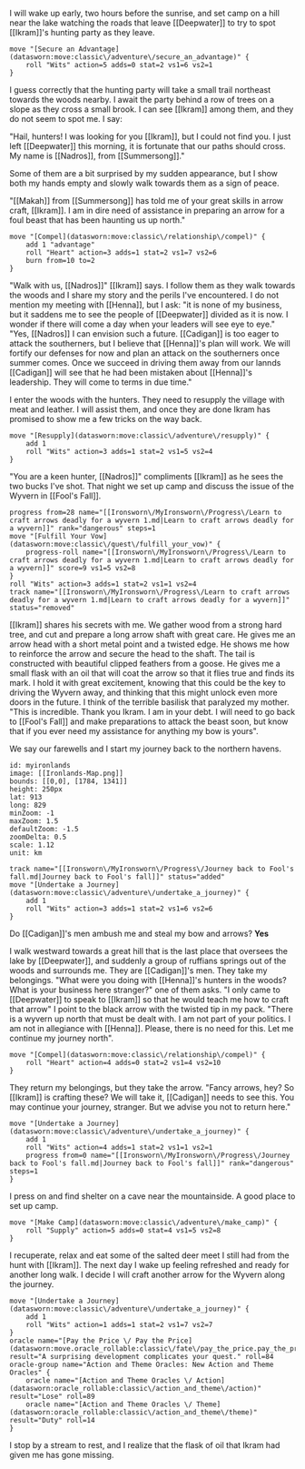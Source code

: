 I will wake up early, two hours before the sunrise, and set camp on a hill near the lake watching the roads that leave [[Deepwater]] to try to spot [[Ikram]]'s hunting party as they leave.
```iron-vault-mechanics
move "[Secure an Advantage](datasworn:move:classic\/adventure\/secure_an_advantage)" {
    roll "Wits" action=5 adds=0 stat=2 vs1=6 vs2=1
}
```
I guess correctly that the hunting party will take a small trail northeast towards the woods nearby. I await the party behind a row of trees on a slope as they cross a small brook. I can see [[Ikram]] among them, and they do not seem to spot me. I say:

"Hail, hunters! I was looking for you [[Ikram]], but I could not find you. I just left [[Deepwater]] this morning, it is fortunate that our paths should cross. My name is [[Nadros]], from [[Summersong]]."

Some of them are a bit surprised by my sudden appearance, but I show both my hands empty and slowly walk towards them as a sign of peace.

"[[Makah]] from [[Summersong]] has told me of your great skills in arrow craft, [[Ikram]]. I am in dire need of assistance in preparing an arrow for a foul beast that has been haunting us up north."
```iron-vault-mechanics
move "[Compel](datasworn:move:classic\/relationship\/compel)" {
    add 1 "advantage"
    roll "Heart" action=3 adds=1 stat=2 vs1=7 vs2=6
    burn from=10 to=2
}
```
"Walk with us, [[Nadros]]" [[Ikram]] says. I follow them as they walk towards the woods and I share my story and the perils I've encountered. I do not mention my meeting with [[Henna]], but I ask: "it is none of my business, but it saddens me to see the people of [[Deepwater]] divided as it is now. I wonder if there will come a day when your leaders will see eye to eye."
"Yes, [[Nadros]] I can envision such a future. [[Cadigan]] is too eager to attack the southerners, but I believe that [[Henna]]'s plan will work. We will fortify our defenses for now and plan an attack on the southerners once summer comes. Once we succeed in driving them away from our lannds [[Cadigan]] will see that he had been mistaken about [[Henna]]'s leadership. They will come to terms in due time."

I enter the woods with the hunters. They need to resupply the village with meat and leather. I will assist them, and once they are done Ikram has promised to show me a few tricks on the way back.
```iron-vault-mechanics
move "[Resupply](datasworn:move:classic\/adventure\/resupply)" {
    add 1
    roll "Wits" action=3 adds=1 stat=2 vs1=5 vs2=4
}
```
"You are a keen hunter, [[Nadros]]" compliments [[Ikram]] as he sees the two bucks I've shot. That night we set up camp and discuss the issue of the Wyvern in [[Fool's Fall]].
```iron-vault-mechanics
progress from=28 name="[[Ironsworn\/MyIronsworn\/Progress\/Learn to craft arrows deadly for a wyvern 1.md|Learn to craft arrows deadly for a wyvern]]" rank="dangerous" steps=1
move "[Fulfill Your Vow](datasworn:move:classic\/quest\/fulfill_your_vow)" {
    progress-roll name="[[Ironsworn\/MyIronsworn\/Progress\/Learn to craft arrows deadly for a wyvern 1.md|Learn to craft arrows deadly for a wyvern]]" score=9 vs1=5 vs2=8
}
roll "Wits" action=3 adds=1 stat=2 vs1=1 vs2=4
track name="[[Ironsworn\/MyIronsworn\/Progress\/Learn to craft arrows deadly for a wyvern 1.md|Learn to craft arrows deadly for a wyvern]]" status="removed"

```

[[Ikram]] shares his secrets with me. We gather wood from a strong hard tree, and cut and prepare a long arrow shaft with great care. He gives me an arrow head with a short metal point and a twisted edge. He shows me how to reinforce the arrow and secure the head to the shaft. The tail is constructed with beautiful clipped feathers from a goose. He gives me a small flask with an oil that will coat the arrow so that it flies true and finds its mark. I hold it with great excitement, knowing that this could be the key to driving the Wyvern away, and thinking that this might unlock even more doors in the future. I think of the terrible basilisk that paralyzed my mother.
"This is incredible. Thank you Ikram. I am in your debt. I will need to go back to [[Fool's Fall]] and make preparations to attack the beast soon, but know that if you ever need my assistance for anything my bow is yours".

We say our farewells and I start my journey back to the northern havens.
```leaflet
id: myironlands
image: [[Ironlands-Map.png]]
bounds: [[0,0], [1784, 1341]]
height: 250px
lat: 913
long: 829
minZoom: -1
maxZoom: 1.5
defaultZoom: -1.5
zoomDelta: 0.5
scale: 1.12
unit: km
```
```iron-vault-mechanics
track name="[[Ironsworn\/MyIronsworn\/Progress\/Journey back to Fool's fall.md|Journey back to Fool's fall]]" status="added"
move "[Undertake a Journey](datasworn:move:classic\/adventure\/undertake_a_journey)" {
    add 1
    roll "Wits" action=3 adds=1 stat=2 vs1=6 vs2=6
}

```
Do [[Cadigan]]'s men ambush me and steal my bow and arrows? **Yes**

I walk westward towards a great hill that is the last place that oversees the lake by [[Deepwater]], and suddenly a group of ruffians springs out of the woods and surrounds me. They are [[Cadigan]]'s men. They take my belongings. "What were you doing with [[Henna]]'s hunters in the woods? What is your business here stranger?" one of them asks.
"I only came to [[Deepwater]] to speak to [[Ikram]] so that he would teach me how to craft that arrow" I point to the black arrow with the twisted tip in my pack. "There is a wyvern up north that must be dealt with. I am not part of your politics. I am not in allegiance with [[Henna]]. Please, there is no need for this. Let me continue my journey north".
```iron-vault-mechanics
move "[Compel](datasworn:move:classic\/relationship\/compel)" {
    roll "Heart" action=4 adds=0 stat=2 vs1=4 vs2=10
}
```
They return my belongings, but they take the arrow. "Fancy arrows, hey? So [[Ikram]] is crafting these? We will take it, [[Cadigan]] needs to see this. You may continue your journey, stranger. But we advise you not to return here."

```iron-vault-mechanics
move "[Undertake a Journey](datasworn:move:classic\/adventure\/undertake_a_journey)" {
    add 1
    roll "Wits" action=4 adds=1 stat=2 vs1=1 vs2=1
    progress from=0 name="[[Ironsworn\/MyIronsworn\/Progress\/Journey back to Fool's fall.md|Journey back to Fool's fall]]" rank="dangerous" steps=1
}

```
I press on and find shelter on a cave near the mountainside. A good place to set up camp.
```iron-vault-mechanics
move "[Make Camp](datasworn:move:classic\/adventure\/make_camp)" {
    roll "Supply" action=5 adds=0 stat=4 vs1=5 vs2=8
}
```
I recuperate, relax and eat some of the salted deer meet I still had from the hunt with [[Ikram]]. The next day I wake up feeling refreshed and ready for another long walk. I decide I will craft another arrow for the Wyvern along the journey.
```iron-vault-mechanics
move "[Undertake a Journey](datasworn:move:classic\/adventure\/undertake_a_journey)" {
    add 1
    roll "Wits" action=1 adds=1 stat=2 vs1=7 vs2=7
}
oracle name="[Pay the Price \/ Pay the Price](datasworn:move.oracle_rollable:classic\/fate\/pay_the_price.pay_the_price)" result="A surprising development complicates your quest." roll=84
oracle-group name="Action and Theme Oracles: New Action and Theme Oracles" {
    oracle name="[Action and Theme Oracles \/ Action](datasworn:oracle_rollable:classic\/action_and_theme\/action)" result="Lose" roll=89
    oracle name="[Action and Theme Oracles \/ Theme](datasworn:oracle_rollable:classic\/action_and_theme\/theme)" result="Duty" roll=14
}

```
I stop by a stream to rest, and I realize that the flask of oil that Ikram had given me has gone missing.





